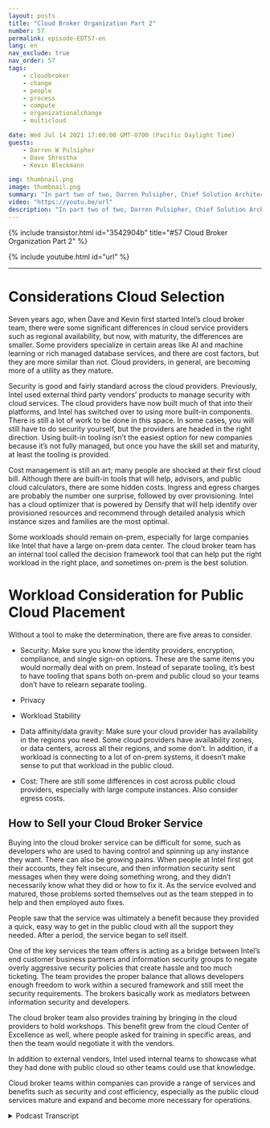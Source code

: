 ```yaml
---
layout: posts
title: "Cloud Broker Organization Part 2"
number: 57
permalink: episode-EDT57-en
lang: en
nav_exclude: true
nav_order: 57
tags:
    - cloudbroker
    - change
    - people
    - process
    - compute
    - organizationalchange
    - multicloud

date: Wed Jul 14 2021 17:00:00 GMT-0700 (Pacific Daylight Time)
guests:
    - Darren W Pulsipher
    - Dave Shrestha
    - Kevin Bleckmann

img: thumbnail.png
image: thumbnail.png
summary: "In part two of two, Darren Pulsipher, Chief Solution Architect, and Intel Cloud Solution Architects Dave Shrestha and Kevin Bleckman talk about the benefits and services of a cloud broker organization."
video: "https://youtu.be/url"
description: "In part two of two, Darren Pulsipher, Chief Solution Architect, and Intel Cloud Solution Architects Dave Shrestha and Kevin Bleckman talk about the benefits and services of a cloud broker organization."
---
```


<div>
{% include transistor.html id="3542904b" title="#57 Cloud Broker Organization Part 2" %}

{% include youtube.html id="url" %}
</div>

---

# Considerations Cloud Selection

Seven years ago, when Dave and Kevin first started Intel’s cloud broker team, there were some significant differences in cloud service providers such as regional availability, but now, with maturity, the differences are smaller. Some providers specialize in certain areas like AI and machine learning or rich managed database services, and there are cost factors, but they are more similar than not. Cloud providers, in general, are becoming more of a utility as they mature.

Security is good and fairly standard across the cloud providers. Previously, Intel used external third party vendors’ products to manage security with cloud services. The cloud providers have now built much of that into their platforms, and Intel has switched over to using more built-in components. There is still a lot of work to be done in this space. In some cases, you will still have to do security yourself, but the providers are headed in the right direction. Using built-in tooling isn’t the easiest option for new companies because it’s not fully managed, but once you have the skill set and maturity, at least the tooling is provided.

Cost management is still an art; many people are shocked at their first cloud bill. Although there are built-in tools that will help, advisors, and public cloud calculators, there are some hidden costs. Ingress and egress charges are probably the number one surprise, followed by over provisioning. Intel has a cloud optimizer that is powered by Densify that will help identify over provisioned resources and recommend through detailed analysis which instance sizes and families are the most optimal.

Some workloads should remain on-prem, especially for large companies like Intel that have a large on-prem data center.  The cloud broker team has an internal tool called the decision framework tool that can help put the right workload in the right place, and sometimes on-prem is the best solution.

# Workload Consideration for Public Cloud Placement

Without a tool to make the determination, there are five areas to consider.

*	Security: Make sure you know the identity providers, encryption, compliance, and single sign-on options. These are the same items you would normally deal with on prem. Instead of separate tooling, it’s best to have tooling that spans both on-prem and public cloud so your teams don’t have to relearn separate tooling.

*	Privacy

*	Workload Stability

*	Data affinity/data gravity: Make sure your cloud provider has availability in the regions you need. Some cloud providers have availability zones, or data centers, across all their regions, and some don’t.  In addition, if a workload is connecting to a lot of on-prem systems, it doesn’t make sense to put that workload in the public cloud.

*	Cost: There are still some differences in cost across public cloud providers, especially with large compute instances. Also consider egress costs.

## How to Sell your Cloud Broker Service

Buying into the cloud broker service can be difficult for some, such as developers who are used to having control and spinning up any instance they want. There can also be growing pains. When people at Intel first got their accounts, they felt insecure, and then information security sent messages when they were doing something wrong, and they didn’t necessarily know what they did or how to fix it. As the service evolved and matured, those problems sorted themselves out as the team stepped in to help and then employed auto fixes.

People saw that the service was ultimately a benefit because they provided a quick, easy way to get in the public cloud with all the support they needed. After a period, the service began to sell itself.

One of the key services the team offers is acting as a bridge between Intel’s end customer business partners and information security groups to negate overly aggressive security policies that create hassle and too much ticketing.  The team provides the proper balance that allows developers enough freedom to work within a secured framework and still meet the security requirements. The brokers basically work as mediators between information security and developers.

The cloud broker team also provides training by bringing in the cloud providers to hold workshops. This benefit grew from the cloud Center of Excellence as well, where people asked for training in specific areas, and then the team would negotiate it with the vendors.

In addition to external vendors, Intel used internal teams to showcase what they had done with public cloud so other teams could use that knowledge.

Cloud broker teams within companies can provide a range of services and benefits such as security and cost efficiency, especially as the public cloud services mature and expand and become more necessary for operations. 



<details>
<summary> Podcast Transcript </summary>

<p></p>

</details>
